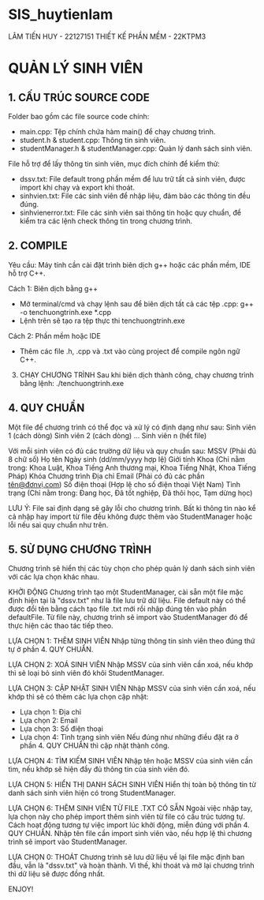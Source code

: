 # SIS_huytienlam

LÂM TIẾN HUY - 22127151
THIẾT KẾ PHẦN MỀM - 22KTPM3

# QUẢN LÝ SINH VIÊN


## 1. CẤU TRÚC SOURCE CODE
Folder bao gồm các file source code chính:
- main.cpp: Tệp chính chứa hàm main() để chạy chương trình.
- student.h & student.cpp: Thông tin sinh viên.
- studentManager.h & studentManager.cpp: Quản lý danh sách sinh viên.

File hỗ trợ để lấy thông tin sinh viên, mục đích chính để kiểm thử:
- dssv.txt: File default trong phần mềm để lưu trữ tất cả sinh viên, được import khi chạy và export khi thoát.
- sinhvien.txt: File các sinh viên để nhập liệu, đảm bảo các thông tin đều đúng.
- sinhvienerror.txt: File các sinh viên sai thông tin hoặc quy chuẩn, để kiểm tra các lệnh check thông tin trong chương trình.


## 2. COMPILE
Yêu cầu: Máy tính cần cài đặt trình biên dịch g++ hoặc các phần mềm, IDE hỗ trợ C++.

Cách 1: Biên dịch bằng g++
- Mở terminal/cmd và chạy lệnh sau để biên dịch tất cả các tệp .cpp:
    g++ -o tenchuongtrinh.exe *.cpp
- Lệnh trên sẽ tạo ra tệp thực thi tenchuongtrinh.exe

Cách 2: Phần mềm hoặc IDE
- Thêm các file .h, .cpp và .txt vào cùng project để compile ngôn ngữ C++.


3. CHẠY CHƯƠNG TRÌNH
Sau khi biên dịch thành công, chạy chương trình bằng lệnh: ./tenchuongtrinh.exe


## 4. QUY CHUẨN
Một file để chương trình có thể đọc và xử lý có định dạng như sau:
Sinh viên 1
(cách dòng)
Sinh viên 2
(cách dòng)
...
Sinh viên n (hết file)

Với mỗi sinh viên có đủ các trường dữ liệu và quy chuẩn sau:
MSSV (Phải đủ 8 chữ số)
Họ tên
Ngày sinh (dd/mm/yyyy hợp lệ)
Giới tính
Khoa (Chỉ nằm trong: Khoa Luật, Khoa Tiếng Anh thương mại, Khoa Tiếng Nhật, Khoa Tiếng Pháp)
Khóa
Chương trình
Địa chỉ
Email (Phải có đủ các phần tên@đơnvị.com)
Số điện thoại (Hợp lệ cho số điện thoại Việt Nam)
Tình trạng (Chỉ nằm trong: Đang học, Đã tốt nghiệp, Đã thôi học, Tạm dừng học)

LƯU Ý: File sai định dạng sẽ gây lỗi cho chương trình. Bất kì thông tin nào kể cả nhập hay import từ file đều không được thêm vào StudentManager hoặc lỗi nếu sai quy chuẩn như trên.


## 5. SỬ DỤNG CHƯƠNG TRÌNH
Chương trình sẽ hiển thị các tùy chọn cho phép quản lý danh sách sinh viên với các lựa chọn khác nhau.

KHỞI ĐỘNG
Chương trình tạo một StudentManager, cài sẵn một file mặc định hiện tại là "dssv.txt" như là file lưu trữ dữ liệu.
File default này có thể được đổi tên bằng cách tạo file .txt mới rồi nhập đúng tên vào phần defaultFile.
Từ file này, chương trình sẽ import vào StudentManager đó để thực hiện các thao tác tiếp theo.

LỰA CHỌN 1: THÊM SINH VIÊN
Nhập từng thông tin sinh viên theo đúng thứ tự ở phần 4. QUY CHUẨN.

LỰA CHỌN 2: XOÁ SINH VIÊN
Nhập MSSV của sinh viên cần xoá, nếu khớp thì sẽ loại bỏ sinh viên đó khôi StudentManager.

LỰA CHỌN 3: CẬP NHẬT SINH VIÊN
Nhập MSSV của sinh viên cần xoá, nếu khớp thì sẽ có thêm các lựa chọn cập nhật:
- Lựa chọn 1: Địa chỉ
- Lựa chọn 2: Email
- Lựa chọn 3: Số điện thoại
- Lựa chọn 4: Tình trạng sinh viên
Nếu đúng như những điều đặt ra ở phần 4. QUY CHUẨN thì cập nhật thành công.

LỰA CHỌN 4: TÌM KIẾM SINH VIÊN
Nhập tên hoặc MSSV của sinh viên cần tìm, nếu khớp sẽ hiện đầy đủ thông tin của sinh viên đó.

LỰA CHỌN 5: HIỂN THỊ DANH SÁCH SINH VIÊN
Hiển thị toàn bộ thông tin từ danh sách sinh viên hiện có trong StudentManager.

LỰA CHỌN 6: THÊM SINH VIÊN TỪ FILE .TXT CÓ SẴN
Ngoài việc nhập tay, lựa chọn này cho phép import thêm sinh viên từ file có cấu trúc tương tự.
Cách hoạt động tương tự việc import lúc khởi động, miễn đúng với phần 4. QUY CHUẨN.
Nhập tên file cần import sinh viên vào, nếu hợp lệ thì chương trình sẽ import vào StudentManager.

LỰA CHỌN 0: THOÁT
Chương trình sẽ lưu dữ liệu về lại file mặc định ban đầu, vẫn là "dssv.txt" và hoàn thành.
Vì thế, khi thoát và mở lại chương trình thì dữ liệu sẽ được đồng nhất.

ENJOY!
